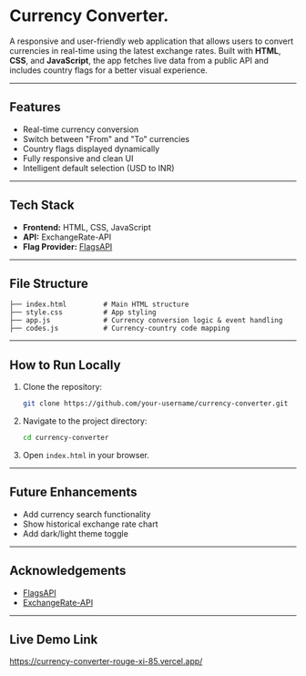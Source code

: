 #  Currency Converter.

A responsive and user-friendly web application that allows users to convert currencies in real-time using the latest exchange rates. Built with **HTML**, **CSS**, and **JavaScript**, the app fetches live data from a public API and includes country flags for a better visual experience.

---

## Features

-  Real-time currency conversion
- Switch between "From" and "To" currencies
- Country flags displayed dynamically
- Fully responsive and clean UI
- Intelligent default selection (USD to INR)

---

##  Tech Stack

- **Frontend:** HTML, CSS, JavaScript
- **API:** ExchangeRate-API
- **Flag Provider:** [FlagsAPI](https://flagsapi.com/)

---



##  File Structure

```
├── index.html         # Main HTML structure
├── style.css          # App styling
├── app.js             # Currency conversion logic & event handling
├── codes.js           # Currency-country code mapping
```

---

##  How to Run Locally

1. Clone the repository:
   ```bash
   git clone https://github.com/your-username/currency-converter.git
   ```

2. Navigate to the project directory:
   ```bash
   cd currency-converter
   ```

3. Open `index.html` in your browser.

---

## Future Enhancements

- Add currency search functionality
- Show historical exchange rate chart
- Add dark/light theme toggle

---

##  Acknowledgements

- [FlagsAPI](https://flagsapi.com/)
- [ExchangeRate-API](https://www.exchangerate-api.com/)

---

##  Live Demo Link
https://currency-converter-rouge-xi-85.vercel.app/

